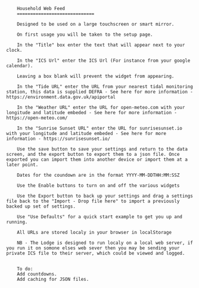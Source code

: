         Household Web Feed
        =============================

        Designed to be used on a large touchscreen or smart mirror.

        On first usage you will be taken to the setup page.

        In the "Title" box enter the text that will appear next to your clock.

        In the "ICS Url" enter the ICS Url (For instance from your google calendar).

        Leaving a box blank will prevent the widget from appearing.

        In the "Tide URL" enter the URL from your nearest tidal monitoring station, this data is supplied DEFRA - See here for more information - https://environment.data.gov.uk/apiportal

        In the "Weather URL" enter the URL for open-meteo.com with your longitude and latitude embeded - See here for more information - https://open-meteo.com/

        In the "Sunrise Sunset URL" enter the URL for sunrisesunset.io with your longitude and latitude embeded - See here for more information - https://sunrisesunset.io/

        Use the save button to save your settings and return to the data screen, and the export button to export them to a json file. Once exported you can import them into another device or import them at a later point.

        Dates for the coundown are in the format YYYY-MM-DDTHH:MM:SSZ

        Use the Enable buttons to turn on and off the various widgets

        Use the Export button to back up your settings and drag a settings file back to the "Import - Drop file here" to import a previously backed up set of settings.

        Use "Use Defaults" for a quick start example to get you up and running.

        All URLs are stored localy in your browser in localStorage

        NB - The Lodge is designed to run localy on a local web server, if you run it on somone elses web sever then you may be sending your private ICS file to their server, which could be viewed and logged.


        To do:
        Add countdowns.
        Add caching for JSON files.
